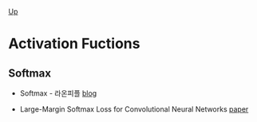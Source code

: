 [Up](index.md)

# Activation Fuctions

## Softmax

* Softmax - 라온피플 [blog](https://laonple.blog.me/220563347553)

- Large-Margin Softmax Loss for Convolutional Neural Networks [paper](https://www.google.com.hk/url?sa=t&rct=j&q=&esrc=s&source=web&cd=2&ved=0ahUKEwi3ktO67O7WAhWBfrwKHV_vCTQQFgguMAE&url=https%3A%2F%2Farxiv.org%2Fpdf%2F1612.02295&usg=AOvVaw3Xig5JT8V50edhyAvFYgqS)

### 